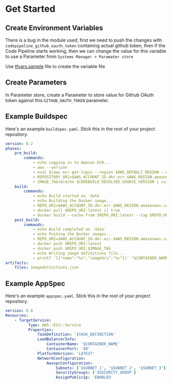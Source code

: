 # Get Started

## Create Environment Variables
There is a bug in the module used, first we need to push the changes with `codepipeline_github_oauth_token` containing actual github token, then if the Code Pipeline starts working, then we can change the value for this variable to use a Parameter from `Systems Manager > Paramater store`

Use [tfvars.sample](./web-app/tfvars.sample) file to create the variable file


## Create Parameters

In Parameter store, create a Parameter to store value for Github OAuth token against this `GITHUB_OAUTH_TOKEN` parameter.


## Example Buildspec

Here's an example `buildspec.yaml`. Stick this in the root of your project repository.

```yaml
version: 0.2
phases:
    pre_build:
        commands:
            - echo Logging in to Amazon ECR...
            - aws --version
            - eval $(aws ecr get-login --region $AWS_DEFAULT_REGION --no-include-email)
            - REPOSITORY_URI=$AWS_ACCOUNT_ID.dkr.ecr.$AWS_REGION.amazonaws.com/$IMAGE_REPO_NAME
            - IMAGE_TAG=$(echo $CODEBUILD_RESOLVED_SOURCE_VERSION | cut -c 1-7)
    build:
        commands:
            - echo Build started on `date`
            - echo Building the Docker image...
            - REPO_URI=$AWS_ACCOUNT_ID.dkr.ecr.$AWS_REGION.amazonaws.com/$IMAGE_REPO_NAME
            - docker pull $REPO_URI:latest || true
            - docker build --cache-from $REPO_URI:latest --tag $REPO_URI:latest --tag $REPO_URI:$IMAGE_TAG --build-arg NODE_ENV=$NODE_ENV --build-arg PORT=$PORT --build-arg COUNTRY=$COUNTRY .
    post_build:
        commands:
            - echo Build completed on `date`
            - echo Pushing the Docker images...
            - REPO_URI=$AWS_ACCOUNT_ID.dkr.ecr.$AWS_REGION.amazonaws.com/$IMAGE_REPO_NAME
            - docker push $REPO_URI:latest
            - docker push $REPO_URI:$IMAGE_TAG
            - echo Writing image definitions file...
            - printf '[{"name":"%s","imageUri":"%s"}]' "$CONTAINER_NAME" "$REPO_URI:$IMAGE_TAG" | tee imagedefinitions.json
artifacts:
    files: imagedefinitions.json
```


## Example AppSpec

Here's an example `appspec.yaml`. Stick this in the root of your project repository.

```yaml
version: 0.0
Resources:
    - TargetService:
          Type: AWS::ECS::Service
          Properties:
              TaskDefinition: '$TASK_DEFINITION'
              LoadBalancerInfo:
                  ContainerName: '$CONTAINER_NAME'
                  ContainerPort: '80'
              PlatformVersion: 'LATEST'
              NetworkConfiguration:
                  AwsvpcConfiguration:
                      Subnets: ['$SUBNET_1', '$SUBNET_2', '$SUBNET_3']
                      SecurityGroups: ['$SECURITY_GROUP']
                      AssignPublicIp: 'ENABLED'

```
